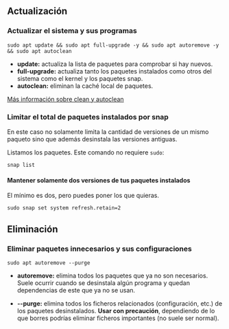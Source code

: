 ## Actualización

### Actualizar el sistema y sus programas

```shell
sudo apt update && sudo apt full-upgrade -y && sudo apt autoremove -y && sudo apt autoclean
```
* **update:** actualiza la lista de paquetes para comprobar si hay nuevos.
* **full-upgrade:** actualiza tanto los paquetes instalados como otros del sistema como el kernel y los paquetes snap.
* **autoclean:** eliminan la caché local de paquetes.

[Más información sobre clean y autoclean](https://askubuntu.com/a/3169)

### Limitar el total de paquetes instalados por snap

En este caso no solamente limita la cantidad de versiones de un mismo paqueto
sino que además desinstala las versiones antiguas.

Listamos los paquetes. Este comando no requiere `sudo`:

```shell
snap list
```

#### Mantener solamente dos versiones de tus paquetes instalados

El mínimo es dos, pero puedes poner los que quieras.

```shell
sudo snap set system refresh.retain=2
```

## Eliminación

### Eliminar paquetes innecesarios y sus configuraciones

```shell
sudo apt autoremove --purge
```

* **autoremove:** elimina todos los paquetes que ya no son necesarios.
Suele ocurrir cuando se desinstala algún programa y quedan dependencias de este que ya no se usan.

* **--purge:** elimina todos los ficheros relacionados (configuración, etc.) de los paquetes desinstalados.
**Usar con precaución**, dependiendo de lo que borres podrías eliminar ficheros importantes (no suele ser normal).
